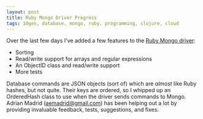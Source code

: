 ```yaml
---
layout: post
title: Ruby Mongo Driver Progress
tags: 10gen, database, mongo, ruby, programming, clojure, cloud
---
```


Over the last few days I've added a few features to the
[Ruby Mongo driver](https://github.com/jimm/mongo-ruby-driver/tree/master):

- Sorting
- Read/write support for arrays and regular expressions
- An ObjectID class and read/write support
- More tests

Database commands are JSON objects (sort of) which are <em>almost</em> like
Ruby hashes, but not quite. Their keys are ordered, so I whipped up an
OrderedHash class to use when the driver sends commands to Mongo. Adrian
Madrid ([aemadrid@gmail.com](mailto:aemadrid@gmail.com)) has been helping
out a lot by providing invaluable feedback, tests, suggestions, and fixes.
